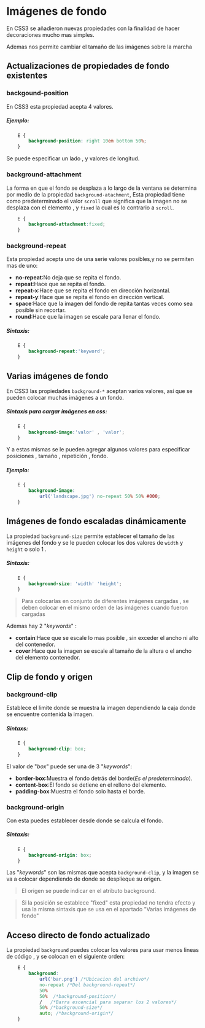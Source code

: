# Imágenes de fondo
En CSS3 se añadieron nuevas propiedades con la finalidad de hacer decoraciones mucho mas simples.

Ademas nos permite cambiar el tamaño de las imágenes sobre la marcha

## Actualizaciones de propiedades de fondo existentes

### backgound-position
En CSS3 esta propiedad acepta 4 valores.
##### Ejemplo:
```css
    E { 
        background-position: right 10em bottom 50%; 
    }
```
Se puede especificar un lado , y valores de longitud.

### background-attachment
La forma en que el fondo se desplaza a lo largo de la ventana se determina por medio de la propiedad `background-atachment`, 
Esta propiedad tiene como predeterminado el valor `scroll` que significa que la imagen no se desplaza con el elemento , y `fixed` la cual es lo contrario a `scroll`.

```css
    E { 
        background-attachment:fixed;
    }
```
### background-repeat
Esta propiedad acepta uno de una serie valores posibles,y no se permiten mas de uno:
*   **no-repeat**:No deja que se repita el fondo.
*   **repeat**:Hace que se repita el fondo.
*   **repeat-x**:Hace que se repita el fondo en dirección horizontal.
*   **repeat-y**:Hace que se repita el fondo en dirección vertical.
*   **space**:Hace que la imagen del fondo de repita tantas veces como sea posible sin recortar.
*   **round**:Hace que la imagen se escale para llenar el fondo.

##### Sintaxis:
```css
    E {
        background-repeat:'keyword';
    }
```
## Varias imágenes de fondo
En CSS3 las propiedades `background-*` aceptan varios valores, así que se pueden colocar muchas imágenes a un fondo.

##### Sintaxis para cargar imágenes en css:
```css
    E {
        background-image:'valor' , 'valor';
    }
```
Y a estas mismas se le pueden agregar algunos valores para especificar posiciones , tamaño , repetición , fondo.

##### Ejemplo:
```css
    E {
        background-image: 
            url('landscape.jpg') no-repeat 50% 50% #000;
    }
```

## Imágenes de fondo escaladas dinámicamente
La propiedad `background-size` permite establecer el tamaño de las imágenes del fondo y se le pueden colocar los dos valores de `width` y `height` o solo 1 .
##### Sintaxis:
```css
    E { 
        background-size: 'width' 'height';
    }
```
>   Para colocarlas en conjunto de diferentes imágenes cargadas , se deben colocar en el mismo orden de las imágenes cuando fueron cargadas

Ademas hay 2 "*keywords*" :
*   **contain**:Hace que se escale lo mas posible , sin exceder el ancho ni alto del contenedor.
*   **cover**:Hace que la imagen se escale al tamaño de la altura o el ancho del elemento contenedor.

## Clip de fondo y origen
### background-clip
 Establece el limite donde se muestra la imagen dependiendo la caja donde se encuentre contenida la imagen.

##### Sintaxs:
```css
    E { 
        background-clip: box;        
    }
```
El valor de "*box*" puede ser una de 3 "*keywords*":
*   **border-box**:Muestra el fondo detrás del borde(*Es el predeterminado*).
*   **content-box**:El fondo se detiene en el relleno del elemento.
*   **padding-box**:Muestra el fondo solo hasta el borde.


### background-origin
Con esta puedes establecer desde donde se calcula el fondo.
##### Sintaxis:
```css
    E { 
        background-origin: box; 
    }
```
Las "*keywords*" son las mismas que acepta `background-clip`, y la imagen se va a colocar dependiendo de donde se desplieque su origen.

> El origen se puede indicar en el atributo background.

> Si la posición se establece "fixed" esta propiedad no tendra efecto y usa la misma sintaxis que se usa en el apartado "Varias imágenes de fondo"

## Acceso directo de fondo actualizado

La propiedad `background` puedes colocar los valores para usar menos lineas de código  , y se colocan en el siguiente orden:
```css
    E { 
        background: 
            url('bar.png') /*Ubicacion del archivo*/
            no-repeat /*Del background-repeat*/
            50% 
            50%  /*background-position*/
            /   /*Barra escencial para separar los 2 valores*/
            50% /*background-size*/
            auto; /*background-origin*/ 
    }
``` 
